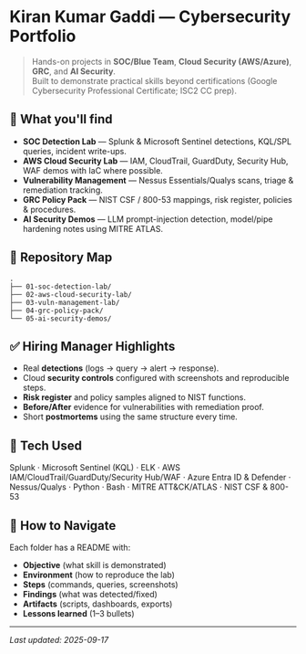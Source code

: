 # Kiran Kumar Gaddi — Cybersecurity Portfolio

> Hands-on projects in **SOC/Blue Team**, **Cloud Security (AWS/Azure)**, **GRC**, and **AI Security**.  
> Built to demonstrate practical skills beyond certifications (Google Cybersecurity Professional Certificate; ISC2 CC prep).

## 🔎 What you'll find
- **SOC Detection Lab** — Splunk & Microsoft Sentinel detections, KQL/SPL queries, incident write-ups.
- **AWS Cloud Security Lab** — IAM, CloudTrail, GuardDuty, Security Hub, WAF demos with IaC where possible.
- **Vulnerability Management** — Nessus Essentials/Qualys scans, triage & remediation tracking.
- **GRC Policy Pack** — NIST CSF / 800-53 mappings, risk register, policies & procedures.
- **AI Security Demos** — LLM prompt-injection detection, model/pipe hardening notes using MITRE ATLAS.

## 📁 Repository Map
```
.
├── 01-soc-detection-lab/
├── 02-aws-cloud-security-lab/
├── 03-vuln-management-lab/
├── 04-grc-policy-pack/
└── 05-ai-security-demos/
```

## ✅ Hiring Manager Highlights
- Real **detections** (logs → query → alert → response).
- Cloud **security controls** configured with screenshots and reproducible steps.
- **Risk register** and policy samples aligned to NIST functions.
- **Before/After** evidence for vulnerabilities with remediation proof.
- Short **postmortems** using the same structure every time.

## 🧰 Tech Used
Splunk · Microsoft Sentinel (KQL) · ELK · AWS IAM/CloudTrail/GuardDuty/Security Hub/WAF · Azure Entra ID & Defender · Nessus/Qualys · Python · Bash · MITRE ATT&CK/ATLAS · NIST CSF & 800-53

## 🧭 How to Navigate
Each folder has a README with:
- **Objective** (what skill is demonstrated)
- **Environment** (how to reproduce the lab)
- **Steps** (commands, queries, screenshots)
- **Findings** (what was detected/fixed)
- **Artifacts** (scripts, dashboards, exports)
- **Lessons learned** (1–3 bullets)

---

_Last updated: 2025-09-17_
